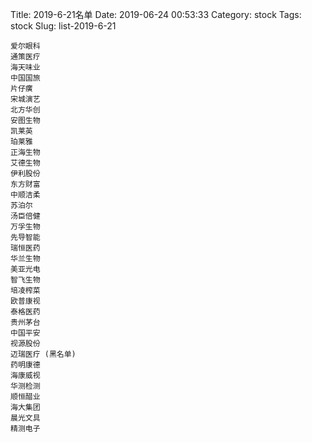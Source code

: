 Title: 2019-6-21名单
Date: 2019-06-24 00:53:33
Category: stock
Tags: stock
Slug: list-2019-6-21

```
爱尔眼科
通策医疗
海天味业
中国国旅
片仔癀
宋城演艺
北方华创
安图生物
凯莱英
珀莱雅
正海生物
艾德生物
伊利股份
东方财富
中顺洁柔
苏泊尔
汤臣倍健
万孚生物
先导智能
瑞恒医药
华兰生物
美亚光电
智飞生物
培凌榨菜
欧普康视
泰格医药
贵州茅台
中国平安
视源股份
迈瑞医疗 (黑名单)
药明康德
海康威视
华测检测
顺恒醋业
海大集团
晨光文具
精测电子
```
